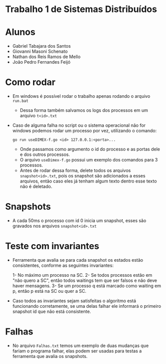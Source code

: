 # Trabalho 1 de Sistemas Distribuídos

# Alunos

- Gabriel Tabajara dos Santos
- Giovanni Masoni Schenato
- Nathan dos Reis Ramos de Mello
- João Pedro Fernandes Feijó

# Como rodar

- Em windows é possível rodar o trabalho apenas rodando o arquivo `run.bat`
  - Dessa forma também salvamos os logs dos processos em um arquivo `t<id>.txt`
  
- Caso de alguma falha no script ou o sistema operacional não for windows podemos rodar um processo por vez, utilizando o comando:
  
    `go run useDIMEX-f.go <id> 127.0.0.1:<porta>...`

    - Onde passamos como argumento o id do processo e as portas dele e dos outros processos.
    - O arquivo `useDimex-f.go` possui um exemplo dos comandos para 3 processos.
    - Antes de rodar dessa forma, delete todos os arquivos `snapshot<id>.txt`, pois os snapshot são adicionados a esses arquivos, então caso eles já tenham algum texto dentro esse texto não é deletado.

# Snapshots

- A cada 50ms o processo com id 0 inicia um snapshot, esses são gravados nos arquivos `snapshot<id>.txt`

# Teste com invariantes

- Ferramenta que avalia se para cada snapshot os estados estão consistentes, conforme as seguintes invariantes:
  
    1- No máximo um processo na SC.
    2- Se todos processos estão em "não quero a SC", então todos waitings tem que ser falsos e não deve haver mensagens.
    3- Se um processo q está marcado como waiting em p, então p está na SC ou quer a SC.

- Caso todos as invariantes sejam satisfeitas o algoritmo está funcionando corretamente, se uma delas falhar ele informará o primeiro snapshot id que não está consistente.

# Falhas

- No arquivo `Falhas.txt` temos um exemplo de duas mudanças que fariam o programa falhar, elas podem ser usadas para testas a ferramenta que avalia os snapshots.

